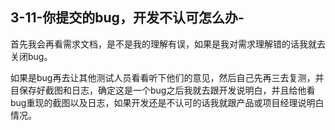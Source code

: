 ## 3-11-你提交的bug，开发不认可怎么办-

首先我会再看需求文档，是不是我的理解有误，如果是我对需求理解错的话我就去关闭bug。

如果是bug再去让其他测试人员看看听下他们的意见，然后自己先再三去复测，并目保存好截图和日志，确定这是一个bug之后我就去跟开发说明白，并且给他看bug重现的截图以及日志，如果开发还是不认可的话我就跟产品或项目经理说明白情况。
